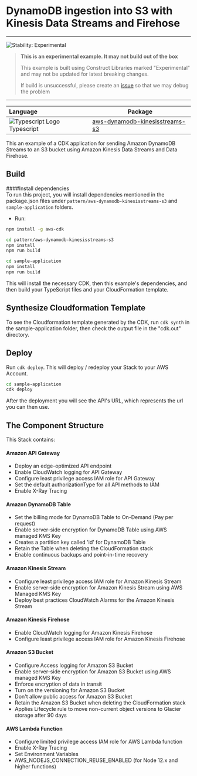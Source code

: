 # DynamoDB ingestion into S3 with Kinesis Data Streams and Firehose	
<!--BEGIN STABILITY BANNER-->
---

![Stability: Experimental](https://img.shields.io/badge/stability-Experimental-important.svg?style=for-the-badge)

> **This is an experimental example. It may not build out of the box**
>
> This example is built using Construct Libraries marked "Experimental" and may not be updated for latest breaking changes.
>
> If build is unsuccessful, please create an [issue](https://github.com/aws-samples/aws-dynamodb-kinesisfirehose-s3-ingestion/issues/new) so that we may debug the problem 

---
<!--END STABILITY BANNER-->
| **Language**     | **Package**        |
|:-------------|-----------------|
|![Typescript Logo](https://docs.aws.amazon.com/cdk/api/latest/img/typescript32.png) Typescript|[aws-dynamodb-kinesisstreams-s3](https://www.npmjs.com/package/aws-dynamodb-kinesisstreams-s3)|

This an example of a CDK application for sending Amazon DynamoDB Streams to an S3 bucket using Amazon Kinesis Data Streams and Data Firehose.

## Build

####Install dependencies	
To run this project, you will install dependencies mentioned in the package.json files under `pattern/aws-dynamodb-kinesisstreams-s3` and `sample-application` folders.

- Run:
```bash
npm install -g aws-cdk

cd pattern/aws-dynamodb-kinesisstreams-s3
npm install
npm run build

cd sample-application
npm install
npm run build
```

This will install the necessary CDK, then this example's dependencies, and then build your TypeScript files and your CloudFormation template.

## Synthesize Cloudformation Template

To see the Cloudformation template generated by the CDK, run `cdk synth` in the sample-application folder, then check the output file in the "cdk.out" directory.

## Deploy

Run `cdk deploy`. This will deploy / redeploy your Stack to your AWS Account.

```bash
cd sample-application
cdk deploy
```

After the deployment you will see the API's URL, which represents the url you can then use.

## The Component Structure

This Stack contains:

#### Amazon API Gateway
- Deploy an edge-optimized API endpoint
- Enable CloudWatch logging for API Gateway
- Configure least privilege access IAM role for API Gateway
- Set the default authorizationType for all API methods to IAM
- Enable X-Ray Tracing

#### Amazon DynamoDB Table
- Set the billing mode for DynamoDB Table to On-Demand (Pay per request)
- Enable server-side encryption for DynamoDB Table using AWS managed KMS Key
- Creates a partition key called 'id' for DynamoDB Table
- Retain the Table when deleting the CloudFormation stack
- Enable continuous backups and point-in-time recovery

#### Amazon Kinesis Stream
- Configure least privilege access IAM role for Amazon Kinesis Stream
- Enable server-side encryption for Amazon Kinesis Stream using AWS Managed KMS Key
- Deploy best practices CloudWatch Alarms for the Amazon Kinesis Stream

#### Amazon Kinesis Firehose
- Enable CloudWatch logging for Amazon Kinesis Firehose
- Configure least privilege access IAM role for Amazon Kinesis Firehose

#### Amazon S3 Bucket
- Configure Access logging for Amazon S3 Bucket
- Enable server-side encryption for Amazon S3 Bucket using AWS managed KMS Key
- Enforce encryption of data in transit
- Turn on the versioning for Amazon S3 Bucket
- Don't allow public access for Amazon S3 Bucket
- Retain the Amazon S3 Bucket when deleting the CloudFormation stack
- Applies Lifecycle rule to move non-current object versions to Glacier storage after 90 days

#### AWS Lambda Function
- Configure limited privilege access IAM role for AWS Lambda function
- Enable X-Ray Tracing
- Set Environment Variables
- AWS_NODEJS_CONNECTION_REUSE_ENABLED (for Node 12.x and higher functions)
